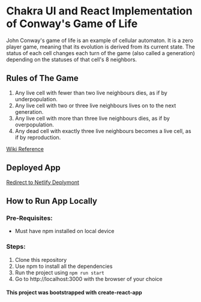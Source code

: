 # Chakra UI and React Implementation of Conway's Game of Life

John Conway's game of life is an example of cellular automaton. It is a zero player game, meaning that its evolution is derived from its current state. The status of each cell changes each turn of the game (also called a generation) depending on the statuses of that cell's 8 neighbors.

## Rules of The Game
1. Any live cell with fewer than two live neighbours dies, as if by underpopulation.
2. Any live cell with two or three live neighbours lives on to the next generation.
3. Any live cell with more than three live neighbours dies, as if by overpopulation.
4. Any dead cell with exactly three live neighbours becomes a live cell, as if by reproduction.

[Wiki Reference](https://en.wikipedia.org/wiki/Conway%27s_Game_of_Life)

## Deployed App

[Redirect to Netlify Deplymont](https://admirable-swan-e6238c.netlify.app)

## How to Run App Locally
### Pre-Requisites:
- Must have npm installed on local device
### Steps:
1. Clone this repository
2. Use npm to install all the dependencies
3. Run the project using `npm run start`
4. Go to http://localhost:3000 with the browser of your choice

#### This project was bootstrapped with create-react-app


